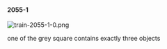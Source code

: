 #### 2055-1
![train-2055-1-0.png](https://github.com/lil-lab/nlvr/raw/master/nlvr/train/images/25/train-2055-1-0.png "train-2055-1-0.png")

one of the grey square contains exactly three objects